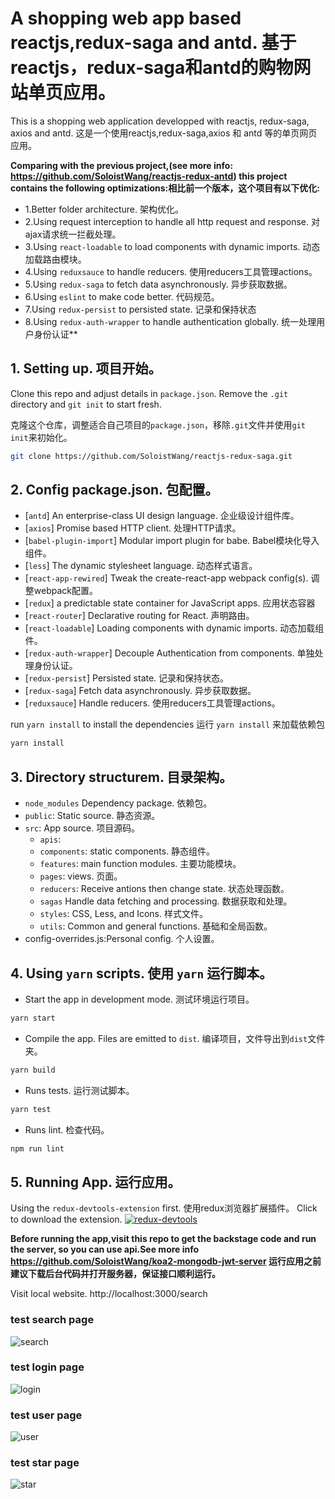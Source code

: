 # A shopping web app based reactjs,redux-saga and antd. 基于reactjs，redux-saga和antd的购物网站单页应用。
 This is a shopping web application developped with reactjs, redux-saga, axios and antd. 这是一个使用reactjs,redux-saga,axios 和 antd 等的单页网页应用。

**Comparing with the previous project,(see more info: https://github.com/SoloistWang/reactjs-redux-antd)
this project contains the following optimizations:相比前一个版本，这个项目有以下优化:**
- 1.Better folder architecture. 架构优化。
- 2.Using request interception to handle all http request and response. 对ajax请求统一拦截处理。
- 3.Using `react-loadable` to load components with dynamic imports. 动态加载路由模块。
- 4.Using `reduxsauce` to handle reducers. 使用reducers工具管理actions。
- 5.Using `redux-saga` to fetch data asynchronously. 异步获取数据。
- 6.Using `eslint` to make code better. 代码规范。
- 7.Using `redux-persist` to persisted state. 记录和保持状态
- 8.Using `redux-auth-wrapper` to handle authentication globally. 统一处理用户身份认证**

## 1. Setting up. 项目开始。

Clone this repo and adjust details in `package.json`. Remove the `.git` directory and `git init` to start fresh.

克隆这个仓库，调整适合自己项目的`package.json`，移除`.git`文件并使用`git init`来初始化。

```bash
git clone https://github.com/SoloistWang/reactjs-redux-saga.git
```

## 2. Config package.json. 包配置。

- [`antd`] An enterprise-class UI design language. 企业级设计组件库。
- [`axios`] Promise based HTTP client. 处理HTTP请求。
- [`babel-plugin-import`] Modular import plugin for babe. Babel模块化导入组件。
- [`less`] The dynamic stylesheet language. 动态样式语言。
- [`react-app-rewired`] Tweak the create-react-app webpack config(s). 调整webpack配置。
- [`redux`]  a predictable state container for JavaScript apps. 应用状态容器
- [`react-router`] Declarative routing for React. 声明路由。
- [`react-loadable`]  Loading components with dynamic imports. 动态加载组件。
- [`redux-auth-wrapper`] Decouple Authentication from components. 单独处理身份认证。
- [`redux-persist`] Persisted state. 记录和保持状态。
- [`redux-saga`] Fetch data asynchronously. 异步获取数据。
- [`reduxsauce`] Handle reducers. 使用reducers工具管理actions。
  
run `yarn install` to install the dependencies
运行 `yarn install` 来加载依赖包

```bash
yarn install
```

## 3. Directory structurem. 目录架构。
- `node_modules` Dependency package. 依赖包。
- `public`: Static source. 静态资源。
- `src`: App source. 项目源码。
  - `apis`: 
  - `components`: static components. 静态组件。
  - `features`: main function modules. 主要功能模块。
  - `pages`: views. 页面。
  - `reducers`: Receive antions then change state. 状态处理函数。
  - `sagas` Handle data fetching and processing. 数据获取和处理。
  - `styles`: CSS, Less, and Icons. 样式文件。
  - `utils`: Common and general functions. 基础和全局函数。
- config-overrides.js:Personal config. 个人设置。

## 4. Using `yarn` scripts. 使用 `yarn` 运行脚本。

- Start the app in development mode. 测试环境运行项目。
```bash
yarn start
```

- Compile the app. Files are emitted to `dist`. 编译项目，文件导出到`dist`文件夹。
```bash
yarn build 
```

- Runs tests. 运行测试脚本。
```bash
yarn test 
```

- Runs lint. 检查代码。
```bash
npm run lint 
```

## 5. Running App. 运行应用。

Using the `redux-devtools-extension` first. 使用redux浏览器扩展插件。
Click to download the extension.
<a href="https://chrome.google.com/webstore/detail/redux-devtools/lmhkpmbekcpmknklioeibfkpmmfibljd">![redux-devtools](images/redux-dev.png)</a>

**Before running the app,visit this repo to get the backstage code and run the server, so you can use api.See more info https://github.com/SoloistWang/koa2-mongodb-jwt-server 运行应用之前建议下载后台代码并打开服务器，保证接口顺利运行。**

 Visit local website.
 http://localhost:3000/search

 ### test search page
![search](images/search.png)

 ### test login page
![login](images/login.png)

 ### test user page
![user](images/user.png)

 ### test star page
![star](images/star.png)


